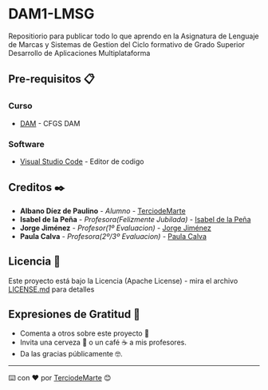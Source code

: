 # DAM1-LMSG
Repositiorio para publicar todo lo que aprendo en la Asignatura de Lenguaje de Marcas y Sistemas de Gestion del Ciclo formativo de Grado Superior Desarrollo de Aplicaciones Multiplataforma

## Pre-requisitos 📋

### Curso
* [DAM](https://www.todofp.es/que-estudiar/loe/informatica-comunicaciones/des-aplicaciones-multiplataforma.html) - CFGS DAM

### Software
* [Visual Studio Code](https://code.visualstudio.com/) - Editor de codigo

## Creditos ✒️

* **Albano Díez de Paulino** - *Alumno* - [TerciodeMarte](https://github.com/TerciodeMarte)
* **Isabel de la Peña** - *Profesora(Felizmente Jubilada)* - [Isabel de la Peña](https://www.iesaglinares.com/)
* **Jorge Jiménez** - *Profesor(1º Evaluacion)* - [Jorge Jiménez](https://www.iesaglinares.com/)
* **Paula Calva** - *Profesora(2º/3º Evaluacion)* - [Paula Calva](https://www.iesaglinares.com/)

## Licencia 📄

Este proyecto está bajo la Licencia (Apache License) - mira el archivo [LICENSE.md](LICENSE.md) para detalles

## Expresiones de Gratitud 🎁

* Comenta a otros sobre este proyecto 📢
* Invita una cerveza 🍺 o un café ☕ a mis profesores. 
* Da las gracias públicamente 🤓.

---
⌨️ con ❤️ por [TerciodeMarte](https://github.com/TerciodeMarte) 😊
